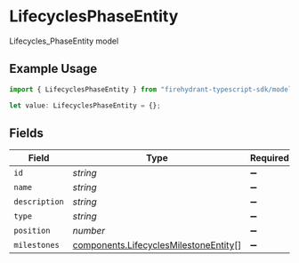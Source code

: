 # LifecyclesPhaseEntity

Lifecycles_PhaseEntity model

## Example Usage

```typescript
import { LifecyclesPhaseEntity } from "firehydrant-typescript-sdk/models/components";

let value: LifecyclesPhaseEntity = {};
```

## Fields

| Field                                                                                          | Type                                                                                           | Required                                                                                       | Description                                                                                    |
| ---------------------------------------------------------------------------------------------- | ---------------------------------------------------------------------------------------------- | ---------------------------------------------------------------------------------------------- | ---------------------------------------------------------------------------------------------- |
| `id`                                                                                           | *string*                                                                                       | :heavy_minus_sign:                                                                             | N/A                                                                                            |
| `name`                                                                                         | *string*                                                                                       | :heavy_minus_sign:                                                                             | N/A                                                                                            |
| `description`                                                                                  | *string*                                                                                       | :heavy_minus_sign:                                                                             | N/A                                                                                            |
| `type`                                                                                         | *string*                                                                                       | :heavy_minus_sign:                                                                             | N/A                                                                                            |
| `position`                                                                                     | *number*                                                                                       | :heavy_minus_sign:                                                                             | N/A                                                                                            |
| `milestones`                                                                                   | [components.LifecyclesMilestoneEntity](../../models/components/lifecyclesmilestoneentity.md)[] | :heavy_minus_sign:                                                                             | N/A                                                                                            |